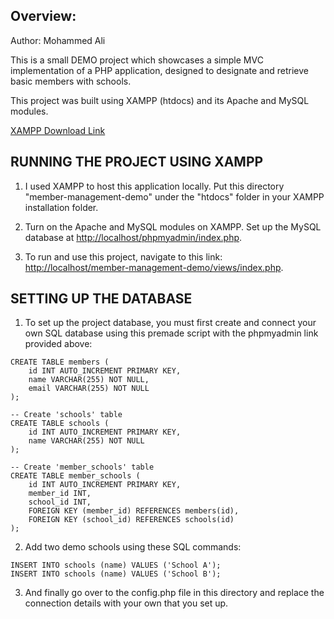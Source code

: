 ## Overview:

Author: Mohammed Ali

This is a small DEMO project which showcases a simple MVC implementation of a PHP application, designed to designate and retrieve basic members with schools.

This project was built using XAMPP (htdocs) and its Apache and MySQL modules. 

[XAMPP Download Link](https://www.apachefriends.org/download.html)

## RUNNING THE PROJECT USING XAMPP

1. I used XAMPP to host this application locally. Put this directory "member-management-demo" under the "htdocs" folder in your XAMPP installation folder.

2. Turn on the Apache and MySQL modules on XAMPP. Set up the MySQL database at [http://localhost/phpmyadmin/index.php](http://localhost/phpmyadmin/index.php).

2. To run and use this project, navigate to this link: [http://localhost/member-management-demo/views/index.php](http://localhost/member-management-demo/views/index.php).

## SETTING UP THE DATABASE

1. To set up the project database, you must first create and connect your own SQL database using this premade script with the phpmyadmin link provided above:

```-- Create 'members' table
CREATE TABLE members (
    id INT AUTO_INCREMENT PRIMARY KEY,
    name VARCHAR(255) NOT NULL,
    email VARCHAR(255) NOT NULL
);

-- Create 'schools' table
CREATE TABLE schools (
    id INT AUTO_INCREMENT PRIMARY KEY,
    name VARCHAR(255) NOT NULL
);

-- Create 'member_schools' table
CREATE TABLE member_schools (
    id INT AUTO_INCREMENT PRIMARY KEY,
    member_id INT,
    school_id INT,
    FOREIGN KEY (member_id) REFERENCES members(id),
    FOREIGN KEY (school_id) REFERENCES schools(id)
);
```

2. Add two demo schools using these SQL commands:

```
INSERT INTO schools (name) VALUES ('School A');
INSERT INTO schools (name) VALUES ('School B');
```

3. And finally go over to the config.php file in this directory and replace the connection details with your own that you set up.


